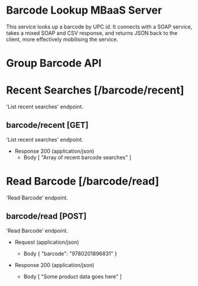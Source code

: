 # Barcode Lookup MBaaS Server

This service looks up a barcode by UPC id. It connects with a SOAP service, takes a mixed SOAP and CSV response, and returns JSON back to the client, more effectively mobilising the service.

# Group Barcode API

# Recent Searches [/barcode/recent]

'List recent searches' endpoint.

## barcode/recent [GET]

'List recent searches' endpoint.

+ Response 200 (application/json)
    + Body
            [
              "Array of recent barcode searches"
            ]

# Read Barcode [/barcode/read]

'Read Barcode' endpoint.

## barcode/read [POST]

'Read Barcode' endpoint.

+ Request (application/json)
    + Body
            {
              "barcode": "9780201896831"
            }

+ Response 200 (application/json)
    + Body
            [
              "Some product data goes here"
            ]